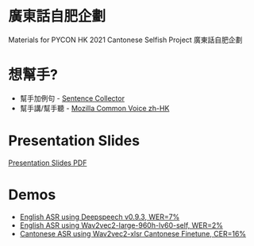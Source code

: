 # 廣東話自肥企劃
Materials for PYCON HK 2021 Cantonese Selfish Project 廣東話自肥企劃

# 想幫手?
* 幫手加例句 - [Sentence Collector](https://commonvoice.mozilla.org/sentence-collector/#/)
* 幫手講/幫手聽 - [Mozilla Common Voice zh-HK](https://commonvoice.mozilla.org/zh-HK)

# Presentation Slides
[Presentation Slides PDF](Presentation_at_PyConHK_2021.pdf)

# Demos
* [English ASR using Deepspeech v0.9.3, WER=7%](https://youtu.be/-OL-IIaRhA8)
* [English ASR using Wav2vec2-large-960h-lv60-self, WER=2%](https://youtu.be/lpk4JKY2Mbo)
* [Cantonese ASR using Wav2vec2-xlsr Cantonese Finetune, CER=16%](https://youtu.be/k_9RQ-ilGEc)
